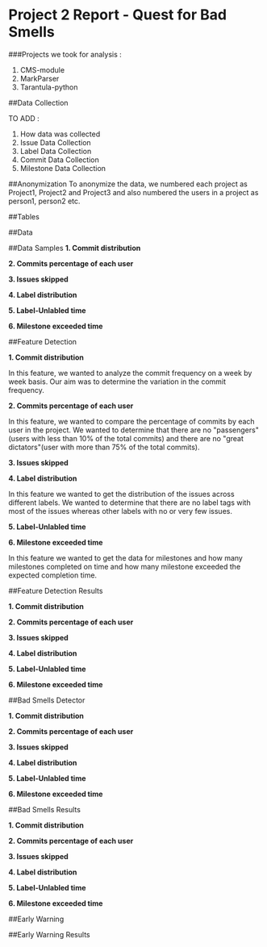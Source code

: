 # Project 2 Report - Quest for Bad Smells
###Projects we took for analysis :
1. CMS-module
2. MarkParser
3. Tarantula-python

##Data Collection

TO ADD : 
1. How data was collected
2. Issue Data Collection
3. Label Data Collection
4. Commit Data Collection
5. Milestone Data Collection

##Anonymization
To anonymize the data, we numbered each project as Project1, Project2 and Project3 and also numbered the users in a project as person1, person2 etc.

##Tables


##Data

##Data Samples
**1. Commit distribution**

**2. Commits percentage of each user**

**3. Issues skipped**

**4. Label distribution**

**5. Label-Unlabled time**

**6. Milestone exceeded time**

##Feature Detection

**1. Commit distribution**

In this feature, we wanted to analyze the commit frequency on a week by week basis. Our aim was to determine the variation in the commit frequency.

**2. Commits percentage of each user**

In this feature, we wanted to compare the percentage of commits by each user in the project. We wanted to determine that there are no "passengers"(users with less than 10% of the total commits) and there are no "great dictators"(user with more than 75% of the total commits).

**3. Issues skipped**

**4. Label distribution**

In this feature we wanted to get the distribution of the issues across different labels. We wanted to determine that there are no label tags with most of the issues whereas other labels with no or very few issues.

**5. Label-Unlabled time**

**6. Milestone exceeded time**

In this feature we wanted to get the data for milestones and how many milestones completed on time and how many milestone exceeded the expected completion time.

##Feature Detection Results

**1. Commit distribution**

**2. Commits percentage of each user**

**3. Issues skipped**

**4. Label distribution**

**5. Label-Unlabled time**

**6. Milestone exceeded time**

##Bad Smells Detector

**1. Commit distribution**

**2. Commits percentage of each user**

**3. Issues skipped**

**4. Label distribution**

**5. Label-Unlabled time**

**6. Milestone exceeded time**

##Bad Smells Results

**1. Commit distribution**

**2. Commits percentage of each user**

**3. Issues skipped**

**4. Label distribution**

**5. Label-Unlabled time**

**6. Milestone exceeded time**

##Early Warning

##Early Warning Results



